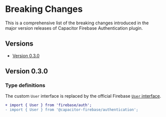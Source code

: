 # Breaking Changes

This is a comprehensive list of the breaking changes introduced in the major version releases of Capacitor Firebase Authentication plugin.

## Versions

- [Version 0.3.0](#version-03x)

## Version 0.3.0

### Type definitions

The custom `User` interface is replaced by the official Firebase [`User` interface](https://firebase.google.com/docs/reference/js/auth.user).

```diff
+ import { User } from 'firebase/auth';
- import { User } from '@capacitor-firebase/authentication';
```
